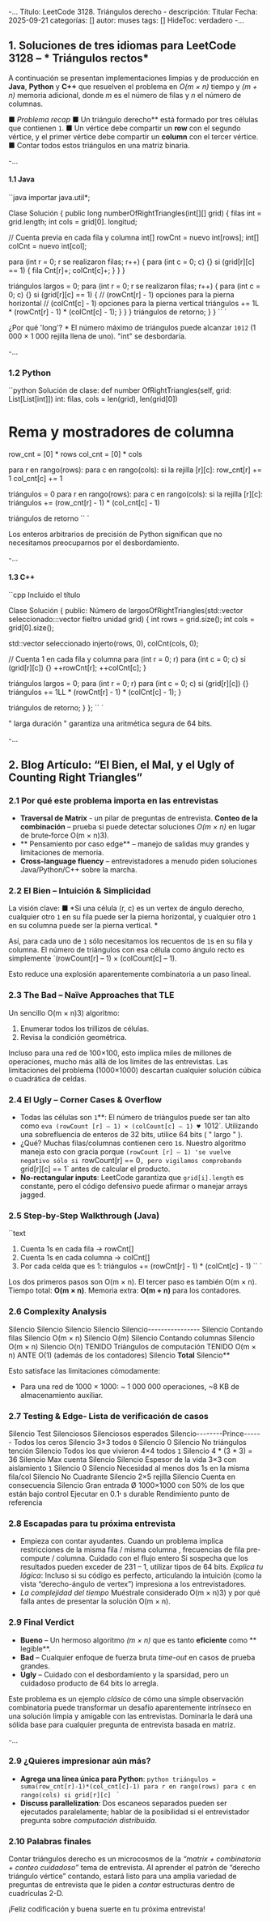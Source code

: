 -...
Título: LeetCode 3128. Triángulos derecho -
descripción: Titular
Fecha: 2025-09-21
categorías: []
autor: muses
tags: []
HideToc: verdadero
-...
## 1. Soluciones de tres idiomas para LeetCode 3128 – * Triángulos rectos*

A continuación se presentan implementaciones limpias y de producción en **Java**, **Python** y **C++** que resuelven el problema en *O(m × n)* tiempo y *(m + n)* memoria adicional, donde *m* es el número de filas y *n* el número de columnas.

■ *Problema recap*
■ Un triángulo derecho** está formado por tres células que contienen `1`.
■ Un vértice debe compartir un **row** con el segundo vértice, y el primer vértice debe compartir un **column** con el tercer vértice.
■ Contar todos estos triángulos en una matriz binaria.

-...

#### 1.1 Java

``java
importar java.util*;

Clase Solución {
public long numberOfRightTriangles(int[][] grid) {
filas int = grid.length;
int cols = grid[0]. longitud;

// Cuenta previa en cada fila y columna
int[] rowCnt = nuevo int[rows];
int[] colCnt = nuevo int[col];

para (int r = 0; r  se realizaron filas; r++) {
para (int c = 0; c) {}
si (grid[r][c] == 1) {
fila Cnt[r]+;
colCnt[c]+;
}
}
}

triángulos largos = 0;
para (int r = 0; r  se realizaron filas; r++) {
para (int c = 0; c) {}
si (grid[r][c] == 1) {
// (rowCnt[r] - 1) opciones para la pierna horizontal
// (colCnt[c] - 1) opciones para la pierna vertical
triángulos += 1L * (rowCnt[r] - 1) * (colCnt[c] - 1);
}
}
}
triángulos de retorno;
}
}
`` `

¿Por qué 'long'? *
El número máximo de triángulos puede alcanzar `1012` (1 000 × 1 000 rejilla llena de uno). "int" se desbordaría.

-...

### 1.2 Python

``python
Solución de clase:
def number OfRightTriangles(self, grid: List[List[int]]) int:
filas, cols = len(grid), len(grid[0])

# Rema y mostradores de columna
row_cnt = [0] * rows
col_cnt = [0] * cols

para r en rango(rows):
para c en rango(cols):
si la rejilla [r][c]:
row_cnt[r] += 1
col_cnt[c] += 1

triángulos = 0
para r en rango(rows):
para c en rango(cols):
si la rejilla [r][c]:
triángulos += (row_cnt[r] - 1) * (col_cnt[c] - 1)

triángulos de retorno
`` `

Los enteros arbitrarios de precisión de Python significan que no necesitamos preocuparnos por el desbordamiento.

-...

#### 1.3 C++

``cpp
Incluido el título

Clase Solución {
public:
Número de largosOfRightTriangles(std::vector seleccionado:::vector fieltro unidad grid) {
int rows = grid.size();
int cols = grid[0].size();

std::vector seleccionado injerto(rows, 0), colCnt(cols, 0);

// Cuenta 1 en cada fila y columna
para (int r = 0; r)
para (int c = 0; c)
si (grid[r][c]) {}
++rowCnt[r];
++colCnt[c];
}

triángulos largos = 0;
para (int r = 0; r)
para (int c = 0; c)
si (grid[r][c]) {}
triángulos += 1LL * (rowCnt[r] - 1) * (colCnt[c] - 1);
}

triángulos de retorno;
}
};
`` `

" larga duración " garantiza una aritmética segura de 64 bits.

-...

## 2. Blog Artículo: “El Bien, el Mal, y el Ugly of Counting Right Triangles”

### 2.1 Por qué este problema importa en las entrevistas

- **Traversal de Matrix** - un pilar de preguntas de entrevista.
**Conteo de la combinación** – prueba si puede detectar soluciones *O(m × n)* en lugar de brute‐force O(m × n)3).
- ** Pensamiento por caso edge** – manejo de salidas muy grandes y limitaciones de memoria.
- **Cross‐language fluency** – entrevistadores a menudo piden soluciones Java/Python/C++ sobre la marcha.

### 2.2 El Bien – Intuición & Simplicidad

La visión clave:
■ *Si una célula (r, c) es un vertex de ángulo derecho, cualquier otro `1` en su fila puede ser la pierna horizontal, y cualquier otro `1` en su columna puede ser la pierna vertical. *

Así, para cada uno de `1` sólo necesitamos los recuentos de `1`s en su fila y columna.
El número de triángulos con esa célula como ángulo recto es simplemente
`(rowCount[r] – 1) × (colCount[c] – 1).

Esto reduce una explosión aparentemente combinatoria a un paso lineal.

### 2.3 The Bad – Naïve Approaches that TLE

Un sencillo O(m × n)3) algoritmo:
1. Enumerar todos los trillizos de células.
2. Revisa la condición geométrica.

Incluso para una red de 100×100, esto implica miles de millones de operaciones, mucho más allá de los límites de las entrevistas.
Las limitaciones del problema (1000×1000) descartan cualquier solución cúbica o cuadrática de celdas.

### 2.4 El Ugly – Corner Cases & Overflow

- Todas las células son `1`**:
El número de triángulos puede ser tan alto como
`eva (rowCount [r] – 1) × (colCount[c] – 1) ♥ `1012`.
Utilizando una sobrefluencia de enteros de 32 bits, utilice 64 bits ( " largo " ).
- ¿Qué?
Muchas filas/columnas contienen cero `1`s. Nuestro algoritmo maneja esto con gracia porque `(rowCount [r] – 1) 'se vuelve negativo sólo si `rowCount[r] == 0`, pero vigilamos comprobando `grid[r][c] == 1` antes de calcular el producto.
- **No-rectangular inputs**:
LeetCode garantiza que `grid[i].length` es constante, pero el código defensivo puede afirmar o manejar arrays jagged.

### 2.5 Step‐by‐Step Walkthrough (Java)

``text
1. Cuenta 1s en cada fila → rowCnt[]
2. Cuenta 1s en cada columna → colCnt[]
3. Por cada celda que es 1:
triángulos += (rowCnt[r] - 1) * (colCnt[c] - 1)
`` `

Los dos primeros pasos son O(m × n).
El tercer paso es también O(m × n).
Tiempo total: **O(m × n)**.
Memoria extra: **O(m + n)** para los contadores.

### 2.6 Complexity Analysis

Silencio Silencio Silencio Silencio
Silencio----------------
Silencio Contando filas Silencio O(m × n) Silencio O(m)
Silencio Contando columnas Silencio O(m × n) Silencio O(n)
TENIDO Triángulos de computación TENIDO O(m × n) ANTE O(1) (además de los contadores)
Silencio **Total** Silencio**

Esto satisface las limitaciones cómodamente:
- Para una red de 1000 × 1000: ~ 1 000 000 operaciones, ~8 KB de almacenamiento auxiliar.

### 2.7 Testing & Edge‐ Lista de verificación de casos

Silencio Test Silenciosos Silenciosos esperados
Silencio--------Prince------
Todos los ceros Silencio 3×3 todos `0` Silencio 0 Silencio No triángulos tención
Silencio Todos los que vivieron 4×4 todos `1` Silencio 4 * (3 * 3) = 36 Silencio Max cuenta Silencio
Silencio Espesor de la vida 3×3 con aislamiento `1` Silencio 0 Silencio Necesidad al menos dos 1s en la misma fila/col
Silencio No Cuadrante Silencio 2×5 rejilla Silencio Cuenta en consecuencia
Silencio Gran entrada Ø 1000×1000 con 50% de los que están bajo control Ejecutar en י0.1 s  durable Rendimiento punto de referencia

### 2.8 Escapadas para tu próxima entrevista

- Empieza con contar ayudantes. Cuando un problema implica restricciones de la misma fila / misma columna , frecuencias de fila pre-compute / columna.
Cuidado con el flujo entero Si sospecha que los resultados pueden exceder de 231 – 1, utilizar tipos de 64 bits.
*Explica tu lógica*: Incluso si su código es perfecto, articulando la intuición (como la vista “derecho-ángulo de vertex”) impresiona a los entrevistadores.
- *La complejidad del tiempo* Muéstrale considerado O(m × n)3) y por qué falla antes de presentar la solución O(m × n).

### 2.9 Final Verdict

- **Bueno** – Un hermoso algoritmo *(m × n)* que es tanto **eficiente** como ** legible**.
- **Bad** – Cualquier enfoque de fuerza bruta *time-out* en casos de prueba grandes.
- **Ugly** – Cuidado con el desbordamiento y la sparsidad, pero un cuidadoso producto de 64 bits lo arregla.

Este problema es un ejemplo *clásico* de cómo una simple observación combinatoria puede transformar un desafío aparentemente intrínseco en una solución limpia y amigable con las entrevistas. Dominarla le dará una sólida base para cualquier pregunta de entrevista basada en matriz.

-...

### 2.9 ¿Quieres impresionar aún más?

- **Agrega una línea única para Python**:
``python
triángulos = suma(row_cnt[r]-1)*(col_cnt[c]-1)
para r en rango(rows) para c en rango(cols) si grid[r][c]
`` `
- **Discuss parallelization**: Dos escaneos separados pueden ser ejecutados paralelamente; hablar de la posibilidad si el entrevistador pregunta sobre *computación distribuida*.

### 2.10 Palabras finales

Contar triángulos derecho es un microcosmos de la *“matrix + combinatoria + conteo cuidadoso”* tema de entrevista. Al aprender el patrón de “derecho triángulo vértice” contando, estará listo para una amplia variedad de preguntas de entrevista que le piden a *contar* estructuras dentro de cuadrículas 2-D.

¡Feliz codificación y buena suerte en tu próxima entrevista!